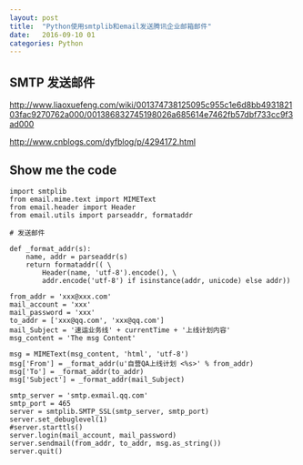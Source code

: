 ```yaml
---
layout: post
title:  "Python使用smtplib和email发送腾讯企业邮箱邮件"
date:   2016-09-10 01
categories: Python
---
```





## SMTP 发送邮件 ##

http://www.liaoxuefeng.com/wiki/001374738125095c955c1e6d8bb493182103fac9270762a000/001386832745198026a685614e7462fb57dbf733cc9f3ad000

http://www.cnblogs.com/dyfblog/p/4294172.html

## Show me the code ##

	import smtplib
	from email.mime.text import MIMEText
	from email.header import Header
	from email.utils import parseaddr, formataddr
	
	# 发送邮件
	
	def _format_addr(s):
	    name, addr = parseaddr(s)
	    return formataddr(( \
	        Header(name, 'utf-8').encode(), \
	        addr.encode('utf-8') if isinstance(addr, unicode) else addr))
	
	from_addr = 'xxx@xxx.com'
	mail_account = 'xxx'
	mail_password = 'xxx'
	to_addr = ['xxx@qq.com', 'xxx@qq.com']
	mail_Subject = '速运业务线' + currentTime + '上线计划内容'
	msg_content = 'The msg Content'
	
	msg = MIMEText(msg_content, 'html', 'utf-8')
	msg['From'] = _format_addr(u'自营QA上线计划 <%s>' % from_addr)
	msg['To'] = _format_addr(to_addr)
	msg['Subject'] = _format_addr(mail_Subject)
	
	smtp_server = 'smtp.exmail.qq.com'
	smtp_port = 465
	server = smtplib.SMTP_SSL(smtp_server, smtp_port)
	server.set_debuglevel(1)
	#server.starttls()
	server.login(mail_account, mail_password)
	server.sendmail(from_addr, to_addr, msg.as_string())
	server.quit()

